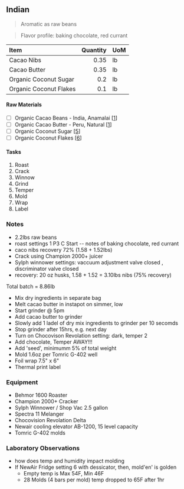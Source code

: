 ## Indian 
> Aromatic as raw beans

> Flavor profile: baking chocolate, red currant

| Item | Quantity | UoM  |
| :---     | ---:    | :--- |
| Cacao Nibs  | 0.35    | lb    |
| Cacao Butter   | 0.35    | lb    |
| Organic Coconut Sugar     | 0.2      | lb      |
| Organic Coconut Flakes     | 0.1      | lb      |

#### Raw Materials
- [ ] Organic Cacao Beans -  India, Anamalai [[1](/vendors)]
- [ ] Organic Cacao Butter - Peru, Natural [[1](/vendors)]
- [ ] Organic Coconut Sugar [[5](/vendors)]
- [ ] Organic Coconut Flakes [[6](/vendors)]

#### Tasks
1. Roast
2. Crack
3. Winnow
4. Grind
5. Temper
6. Mold
7. Wrap
8. Label

### Notes
- 2.2lbs raw beans
- roast settings 1 P3 C Start
  -- notes of baking chocolate, red currant
- caco nibs recovery 72% (1.58 + 1.52lbs)
- Crack using Champion 2000+ juicer 
- Sylph winnower settings: vaccuum adjustment valve closed , discriminator valve closed
- recovery: 20 oz husks, 1.58 + 1.52 = 3.10lbs nibs (75% recovery) 

Total batch = 8.86lb
- Mix dry ingredients in separate bag
- Melt cacao butter in instapot on simmer, low
- Start grinder @ 5pm
- Add cacao butter to grinder 
- Slowly add 1 ladel of dry mix ingredients to grinder per 10 secomds 
- Stop grinder after 15hrs, e.g. next day
- Turn on Chocovison Revolation setting: dark, temper 2
- Add chocolate, Temper AWAY!!!
- Add 'seed', minimumm 5% of total weight
- Mold 1.6oz per Tomric G-402 well
- Foil wrap 7.5" x 6" 
- Thermal print label

### Equipment
- Behmor 1600 Roaster
- Champion 2000+ Cracker
- Sylph Winnower / Shop Vac 2.5 gallon
- Spectra 11 Melanger
- Chocovision Revolation Delta
- Newair cooling elevator AB-1200, 15 level capacity
- Tomric G-402 molds

### Laboratory Observations
- how does temp and humidity impact molding
- If NewAir Fridge setting 6 with dessicator, then, mold'en' is golden
  - Empty temp is Max 54F, Min 46F
  - 28 Molds (4 bars per mold) temp dropped to 65F after 1hr
